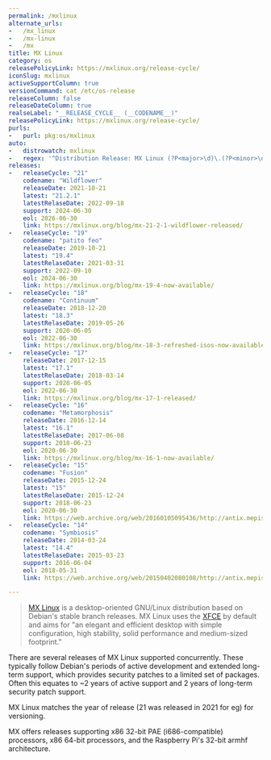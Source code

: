 ```yaml
---
permalink: /mxlinux
alternate_urls:
-   /mx_linux
-   /mx-linux
-   /mx
title: MX Linux
category: os
releasePolicyLink: https://mxlinux.org/release-cycle/
iconSlug: mxlinux
activeSupportColumn: true
versionCommand: cat /etc/os-release
releaseColumn: false
releaseDateColumn: true
realseLabel: "__RELEASE_CYCLE__ (__CODENAME__)"
releasePolicyLink: https://mxlinux.org/release-cycle/
purls:
-   purl: pkg:os/mxlinux
auto:
-   distrowatch: mxlinux
-   regex: '^Distribution Release: MX Linux (?P<major>\d)\.(?P<minor>\d)$'
releases:
-   releaseCycle: "21"
    codename: "Wildflower"
    releaseDate: 2021-10-21
    latest: "21.2.1"
    latestRelaseDate: 2022-09-18
    support: 2024-06-30
    eol: 2026-06-30
    link: https://mxlinux.org/blog/mx-21-2-1-wildflower-released/
-   releaseCycle: "19"
    codename: "patito feo"
    releaseDate: 2019-10-21
    latest: "19.4"
    latestRelaseDate: 2021-03-31
    support: 2022-09-10
    eol: 2024-06-30
    link: https://mxlinux.org/blog/mx-19-4-now-available/
-   releaseCycle: "18"
    codename: "Continuum"
    releaseDate: 2018-12-20
    latest: "18.3"
    latestRelaseDate: 2019-05-26
    support: 2020-06-05
    eol: 2022-06-30
    link: https://mxlinux.org/blog/mx-18-3-refreshed-isos-now-available/
-   releaseCycle: "17"
    releaseDate: 2017-12-15
    latest: "17.1"
    latestRelaseDate: 2018-03-14
    support: 2020-06-05
    eol: 2022-06-30
    link: https://mxlinux.org/blog/mx-17-1-released/
-   releaseCycle: "16"
    codename: "Metamorphosis"
    releaseDate: 2016-12-14
    latest: "16.1"
    latestRelaseDate: 2017-06-08
    support: 2018-06-23
    eol: 2020-06-30
    link: https://mxlinux.org/blog/mx-16-1-now-available/
-   releaseCycle: "15"
    codename: "Fusion"
    releaseDate: 2015-12-24
    latest: "15"
    latestRelaseDate: 2015-12-24
    support: 2018-06-23
    eol: 2020-06-30
    link: https://web.archive.org/web/20160105095436/http://antix.mepis.org/index.php?title=Main_Page
-   releaseCycle: "14"
    codename: "Symbiosis"
    releaseDate: 2014-03-24
    latest: "14.4"
    latestRelaseDate: 2015-03-23
    support: 2016-06-04
    eol: 2018-05-31
    link: https://web.archive.org/web/20150402080108/http://antix.mepis.org/index.php?title=Main_Page

---
```


> [MX Linux](https://mxlinux.org/) is a desktop-oriented GNU/Linux distribution based on Debian's stable branch releases. MX Linux uses the [XFCE](https://xfce.org/) by default and aims for "an elegant and efficient desktop with simple configuration, high stability, solid performance and medium-sized footprint."

There are several releases of MX Linux supported concurrently.  These typically follow Debian's periods of active development and extended long-term support, which provides security patches to a limited set of packages.  Often this equates to ~2 years of active support and 2 years of long-term security patch support.

MX Linux matches the year of release (21 was released in 2021 for eg) for versioning.

MX offers releases supporting x86 32-bit PAE (i686-compatible) processors, x86 64-bit processors, and the Raspberry Pi's 32-bit armhf architecture.
